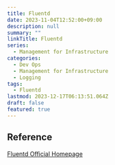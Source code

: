 ```yaml
---
title: Fluentd
date: 2023-11-04T12:52:00+09:00
description: null
summary: ""
linkTitle: Fluentd
series:
  - Management for Infrastructure
categories:
  - Dev Ops
  - Management for Infrastructure
  - Logging
tags:
  - Fluentd
lastmod: 2023-12-17T06:13:51.064Z
draft: false
featured: true
---
```


## Reference

[Fluentd Official Homepage](https://www.fluentd.org/)
